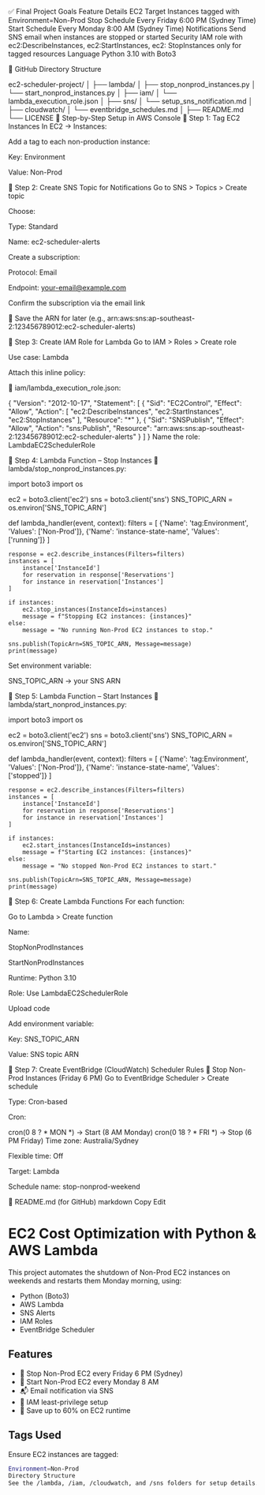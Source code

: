 ✅ Final Project Goals
Feature	Details
EC2 Target	                Instances tagged with Environment=Non-Prod
Stop Schedule	            Every Friday 6:00 PM (Sydney Time)
Start Schedule	            Every Monday 8:00 AM (Sydney Time)
Notifications	            Send SNS email when instances are stopped or started
Security	                IAM role with ec2:DescribeInstances, ec2:StartInstances, ec2:                        StopInstances only for tagged resources
Language	Python 3.10 with Boto3

📁 GitHub Directory Structure

ec2-scheduler-project/
│
├── lambda/
│   ├── stop_nonprod_instances.py
│   └── start_nonprod_instances.py
│
├── iam/
│   └── lambda_execution_role.json
│
├── sns/
│   └── setup_sns_notification.md
│
├── cloudwatch/
│   └── eventbridge_schedules.md
│
├── README.md
└── LICENSE
🔧 Step-by-Step Setup in AWS Console
🔹 Step 1: Tag EC2 Instances
In EC2 → Instances:

Add a tag to each non-production instance:

Key: Environment

Value: Non-Prod

🔹 Step 2: Create SNS Topic for Notifications
Go to SNS > Topics > Create topic

Choose:

Type: Standard

Name: ec2-scheduler-alerts

Create a subscription:

Protocol: Email

Endpoint: your-email@example.com

Confirm the subscription via the email link

📁 Save the ARN for later (e.g., arn:aws:sns:ap-southeast-2:123456789012:ec2-scheduler-alerts)

🔹 Step 3: Create IAM Role for Lambda
Go to IAM > Roles > Create role

Use case: Lambda

Attach this inline policy:

📄 iam/lambda_execution_role.json:

{
  "Version": "2012-10-17",
  "Statement": [
    {
      "Sid": "EC2Control",
      "Effect": "Allow",
      "Action": [
        "ec2:DescribeInstances",
        "ec2:StartInstances",
        "ec2:StopInstances"
      ],
      "Resource": "*"
    },
    {
      "Sid": "SNSPublish",
      "Effect": "Allow",
      "Action": "sns:Publish",
      "Resource": "arn:aws:sns:ap-southeast-2:123456789012:ec2-scheduler-alerts"
    }
  ]
}
Name the role: LambdaEC2SchedulerRole

🔹 Step 4: Lambda Function – Stop Instances
📄 lambda/stop_nonprod_instances.py:


import boto3
import os

ec2 = boto3.client('ec2')
sns = boto3.client('sns')
SNS_TOPIC_ARN = os.environ['SNS_TOPIC_ARN']

def lambda_handler(event, context):
    filters = [
        {'Name': 'tag:Environment', 'Values': ['Non-Prod']},
        {'Name': 'instance-state-name', 'Values': ['running']}
    ]
    
    response = ec2.describe_instances(Filters=filters)
    instances = [
        instance['InstanceId']
        for reservation in response['Reservations']
        for instance in reservation['Instances']
    ]
    
    if instances:
        ec2.stop_instances(InstanceIds=instances)
        message = f"Stopping EC2 instances: {instances}"
    else:
        message = "No running Non-Prod EC2 instances to stop."

    sns.publish(TopicArn=SNS_TOPIC_ARN, Message=message)
    print(message)
Set environment variable:

SNS_TOPIC_ARN → your SNS ARN

🔹 Step 5: Lambda Function – Start Instances
📄 lambda/start_nonprod_instances.py:


import boto3
import os

ec2 = boto3.client('ec2')
sns = boto3.client('sns')
SNS_TOPIC_ARN = os.environ['SNS_TOPIC_ARN']

def lambda_handler(event, context):
    filters = [
        {'Name': 'tag:Environment', 'Values': ['Non-Prod']},
        {'Name': 'instance-state-name', 'Values': ['stopped']}
    ]
    
    response = ec2.describe_instances(Filters=filters)
    instances = [
        instance['InstanceId']
        for reservation in response['Reservations']
        for instance in reservation['Instances']
    ]
    
    if instances:
        ec2.start_instances(InstanceIds=instances)
        message = f"Starting EC2 instances: {instances}"
    else:
        message = "No stopped Non-Prod EC2 instances to start."

    sns.publish(TopicArn=SNS_TOPIC_ARN, Message=message)
    print(message)
🔹 Step 6: Create Lambda Functions
For each function:

Go to Lambda > Create function

Name:

StopNonProdInstances

StartNonProdInstances

Runtime: Python 3.10

Role: Use LambdaEC2SchedulerRole

Upload code

Add environment variable:

Key: SNS_TOPIC_ARN

Value: SNS topic ARN

🔹 Step 7: Create EventBridge (CloudWatch) Scheduler Rules
🛑 Stop Non-Prod Instances (Friday 6 PM)
Go to EventBridge Scheduler > Create schedule

Type: Cron-based

Cron:


cron(0 8 ? * MON *)   → Start (8 AM Monday)
cron(0 18 ? * FRI *)  → Stop (6 PM Friday)
Time zone: Australia/Sydney

Flexible time: Off

Target: Lambda

Schedule name: stop-nonprod-weekend

📄 README.md (for GitHub)
markdown
Copy
Edit
# EC2 Cost Optimization with Python & AWS Lambda

This project automates the shutdown of Non-Prod EC2 instances on weekends and restarts them Monday morning, using:

- Python (Boto3)
- AWS Lambda
- SNS Alerts
- IAM Roles
- EventBridge Scheduler

## Features
- 🚀 Stop Non-Prod EC2 every Friday 6 PM (Sydney)
- 🔁 Start Non-Prod EC2 every Monday 8 AM
- 📬 Email notification via SNS
- 🔐 IAM least-privilege setup
- 💸 Save up to 60% on EC2 runtime

## Tags Used
Ensure EC2 instances are tagged:
```bash
Environment=Non-Prod
Directory Structure
See the /lambda, /iam, /cloudwatch, and /sns folders for setup details.








